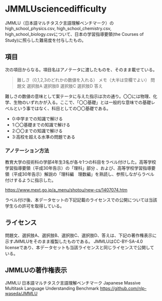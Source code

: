 # JMMLUsciencedifficulty
JMMLU（日本語マルチタスク言語理解ベンチマーク）のhigh_school_physics.csv, high_school_chemistry.csv, high_school_biology.csvについて、日本の学習指導要領(the Courses of Study)に照らした難易度を付与したもの。

## 項目
次の項目からなる。項目名はアノテータに渡したものを、そのまま載せている。

> 難しさ（0,1,2,3のどれかの数値を入れる）	メモ（大半は空欄でよい）	問題文	選択肢A	選択肢B	選択肢C	選択肢D	答え

難しさの数値の意味として案テータに与えた指示は次の通り。〇〇には物理、化学、生物のいずれかが入る。ここで、「〇〇基礎」とは一般的な意味での基礎レベルという事ではなく、科目としての〇〇基礎である。

* 0:中学までの知識で解ける
* 1:〇〇基礎までの知識で解ける
* 2:〇〇までの知識で解ける
* 3:高校を超える水準の問題である

### アノテーション方法

教育大学の技術科の学部4年生3名が各々1つの科目をラベル付けした。高等学校学習指導要領（平成30年告示）の「理科」部分 、および、高等学校学習指導要領（平成30年告示）解説の「理科編　理数編」を熟読し、参照しながらラベル付けするように指示した。

https://www.mext.go.jp/a_menu/shotou/new-cs/1407074.htm

ラベル付け後、本データセットの下記記載のライセンスでの公開については当該学生らの許可を取得している。

## ライセンス

問題文、選択肢A、選択肢B、選択肢C、選択肢D、答えは、下記の著作権表示に示すJMMLUをそのまま複製したものである。
JMMLUはCC-BY-SA-4.0 licenseであり、本データセットも当該ライセンスと同じライセンスで公開している。

## JMMLUの著作権表示
JMMLU
日本語マルチタスク言語理解ベンチマーク Japanese Massive Multitask Language Understanding Benchmark
https://github.com/nlp-waseda/JMMLU
